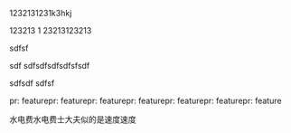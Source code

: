 1232131231k3hkj


123213
1
23213123213

sdfsf

sdf
sdfsdfsdfsdfsfsdf

sdfsdf
sdfsf

pr: featurepr: featurepr: featurepr: featurepr: featurepr: featurepr: feature


水电费水电费士大夫似的是速度速度






